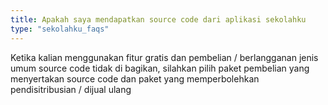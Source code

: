 ```yaml
---
title: Apakah saya mendapatkan source code dari aplikasi sekolahku
type: "sekolahku_faqs"
---
```


Ketika kalian menggunakan fitur gratis dan pembelian / berlangganan jenis umum
source code tidak di bagikan, silahkan pilih paket pembelian yang menyertakan
source code dan paket yang memperbolehkan pendisitribusian / dijual ulang
